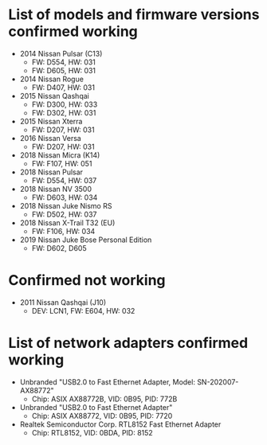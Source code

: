 # List of models and firmware versions confirmed working

- 2014 Nissan Pulsar (C13)
  - FW: D554, HW: 031
  - FW: D605, HW: 031
- 2014 Nissan Rogue
  - FW: D407, HW: 031
- 2015 Nissan Qashqai
  - FW: D300, HW: 033
  - FW: D302, HW: 031
- 2015 Nissan Xterra
  - FW: D207, HW: 031
- 2016 Nissan Versa
  - FW: D207, HW: 031
- 2018 Nissan Micra (K14)
  - FW: F107, HW: 051
- 2018 Nissan Pulsar
  - FW: D554, HW: 037
- 2018 Nissan NV 3500
  - FW: D603, HW: 034
- 2018 Nissan Juke Nismo RS
  - FW: D502, HW: 037
- 2018 Nissan X-Trail T32 (EU)
  -  FW: F106, HW: 034
- 2019 Nissan Juke Bose Personal Edition
  - FW: D602, D605 

# Confirmed not working

- 2011 Nissan Qashqai (J10)
  - DEV: LCN1, FW: E604, HW: 032


# List of network adapters confirmed working

- Unbranded "USB2.0 to Fast Ethernet Adapter, Model: SN-202007-AX88772"
  - Chip: ASIX AX88772B, VID: 0B95, PID: 772B
- Unbranded "USB2.0 to Fast Ethernet Adapter"
  - Chip: ASIX AX88772, VID: 0B95, PID: 7720
- Realtek Semiconductor Corp. RTL8152 Fast Ethernet Adapter
  - Chip: RTL8152, VID: 0BDA, PID: 8152
